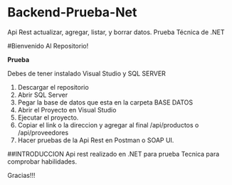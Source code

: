 # Backend-Prueba-Net
Api Rest actualizar, agregar, listar, y borrar datos. Prueba Técnica de .NET

#Bienvenido Al Repositorio!

**Prueba**

Debes de tener instalado Visual Studio y SQL SERVER

1. Descargar el repositorio 
2. Abrir SQL Server 
3. Pegar la base de datos que esta en la carpeta BASE DATOS
4. Abrir el Proyecto en Visual Studio 
5. Ejecutar el proyecto.
6. Copiar el link o la direccion y agregar al final /api/productos o /api/proveedores
7. Hacer pruebas de la Api Rest en Postman o SOAP UI.

##INTRODUCCION
Api rest realizado en .NET para prueba Tecnica para comprobar habilidades.

Gracias!!!

